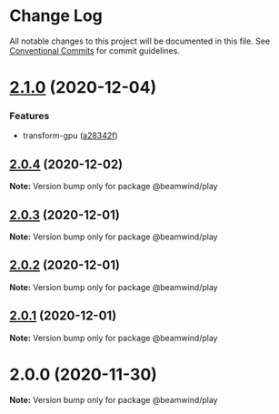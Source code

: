 # Change Log

All notable changes to this project will be documented in this file.
See [Conventional Commits](https://conventionalcommits.org) for commit guidelines.

# [2.1.0](https://github.com/kenoxa/beamwind/compare/@beamwind/play@2.0.4...@beamwind/play@2.1.0) (2020-12-04)

### Features

- transform-gpu ([a28342f](https://github.com/kenoxa/beamwind/commit/a28342fbd7ae8a2a2d035306e35abbd40c54bdff))

## [2.0.4](https://github.com/kenoxa/beamwind/compare/@beamwind/play@2.0.3...@beamwind/play@2.0.4) (2020-12-02)

**Note:** Version bump only for package @beamwind/play

## [2.0.3](https://github.com/kenoxa/beamwind/compare/@beamwind/play@2.0.2...@beamwind/play@2.0.3) (2020-12-01)

**Note:** Version bump only for package @beamwind/play

## [2.0.2](https://github.com/kenoxa/beamwind/compare/@beamwind/play@2.0.1...@beamwind/play@2.0.2) (2020-12-01)

**Note:** Version bump only for package @beamwind/play

## [2.0.1](https://github.com/kenoxa/beamwind/compare/@beamwind/play@2.0.0...@beamwind/play@2.0.1) (2020-12-01)

**Note:** Version bump only for package @beamwind/play

# 2.0.0 (2020-11-30)

**Note:** Version bump only for package @beamwind/play
